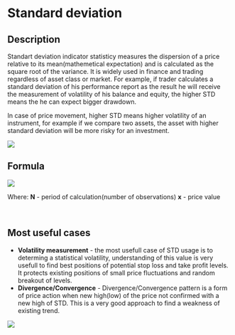 # Standard deviation

## Description  <a href="#description" id="description"></a>

Standart deviation indicator statisticy measures the dispersion of a price relative to its mean(mathemetical expectation) and is calculated as the square root of the variance. It is widely used in finance and trading regardless of asset class or market. For example, if trader calculates a standard deviation of his performance report as the result he will receive the measurement of volatility of his balance and equity, the higher STD means the he can expect bigger drawdown.

In case of price movement, higher STD means higher volatility of an instrument, for example if we compare two assets, the asset with higher standard deviation will be more risky for an investment.

![](https://blobscdn.gitbook.com/v0/b/gitbook-28427.appspot.com/o/assets%2F-LD6FsRvQ3jgwJIg6O7r%2F-LExBMZa7U\_5fp6qqcXM%2F-LExFFMVXhCoyVv-RQ05%2Fimage.png?alt=media\&token=69c1ff3f-09aa-4e8f-b2dd-108563494c88)

## &#x20;Formula <a href="#formula" id="formula"></a>

![](https://blobscdn.gitbook.com/v0/b/gitbook-28427.appspot.com/o/assets%2F-LD6FsRvQ3jgwJIg6O7r%2F-LExBMZa7U\_5fp6qqcXM%2F-LExGRmPDJtursr\_lYaL%2Fimage.png?alt=media\&token=a67515f4-1bf3-4b47-ac76-a59e7f39dc23)

Where: **N** - period of calculation(number of observations) **x** - price value

​

## Most useful cases <a href="#most-useful-cases" id="most-useful-cases"></a>

* **Volatility measurement** - the most usefull case of STD usage is to determing a statistical volatility, understanding of this value is very usefull to find best positions of potential stop loss and take profit levels. It protects existing positions of small price fluctuations and random breakout of levels.
* **Divergence/Convergence** - Divergence/Convergence pattern is a form of price action when new high(low) of the price not confirmed with a new high of STD. This is a very good approach to find a weakness of existing trend.

![](https://blobscdn.gitbook.com/v0/b/gitbook-28427.appspot.com/o/assets%2F-LD6FsRvQ3jgwJIg6O7r%2F-LExBMZa7U\_5fp6qqcXM%2F-LExInhwcXFRyRN7xiwj%2Fimage.png?alt=media\&token=1debe1ff-c205-41cd-abaa-72efbac2cf84)

​
